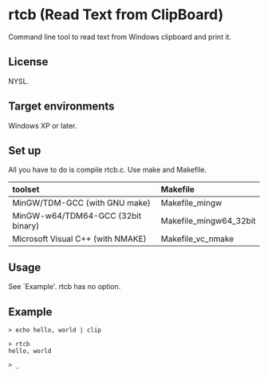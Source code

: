 rtcb (Read Text from ClipBoard)
=================================

Command line tool to read text from Windows clipboard and print it.

License
-------

NYSL.

Target environments
-------------------

Windows XP or later.

Set up
------

All you have to do is compile rtcb.c. Use make and Makefile.

| toolset                            | Makefile                 |
|:-----------------------------------|:-------------------------|
| MinGW/TDM-GCC (with GNU make)      | Makefile\_mingw          |
| MinGW-w64/TDM64-GCC (32bit binary) | Makefile\_mingw64\_32bit |
| Microsoft Visual C++ (with NMAKE)  | Makefile\_vc\_nmake      |

Usage
-----

See \`Example'. rtcb has no option.

Example
-------

    > echo hello, world | clip
    
    > rtcb
    hello, world
    
    > _
